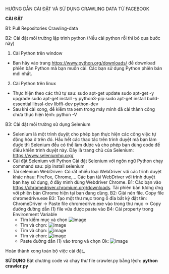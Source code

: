 HƯỚNG DẪN CÀI ĐẶT VÀ SỬ DỤNG CRAWLING DATA TỪ FACEBOOK

**CÀI ĐẶT**

B1: Pull Repositories Crawling-data

B2: Cài đặt môi trường lập trình python (Nếu cài python rồi thì bỏ qua bước này)
1. Cài Python trên window
  - Bạn hãy vào trang https://www.python.org/downloads/ để download phiên bản Python mà bạn muốn cài. Các bạn sử dụng Python phiên bản mới nhất.
2. Cài Python trên linux
  -  Thực hiện theo các thứ tự sau:
      sudo apt-get update
      sudo apt-get -y upgrade
      sudo apt-get install -y python3-pip
      sudo apt-get install build-essential libssl-dev libffi-dev python-dev
- Sau khi cài xong, để kiểm tra xem trong máy mình đã cài thành công chưa thực hiện lệnh:
      python -V
 
 B3: Cài đặt môi trường sử dụng Selenium
- Selenium là một trình duyệt cho phép bạn thực hiện các công việc tự động hóa ở trên đó. Hầu hết các thao tác trên trình duyệt mà bạn làm được thì Selenium đều có thể làm được và cho phép bạn dùng code để điều khiển trình duyệt này.
Đây là trang chủ của Selenium: https://www.seleniumhq.org/
- Cài đặt Selenium với Python
Cài đặt Selenium với ngôn ngữ Python chạy command sau:
      pip install selenium
- Tải selenium WebDriver: Có rất nhiều loại WebDriver với các trình duyệt khác nhau: FireFox, Chrome,...
Các bạn tải WebDriver với trình duyệt bạn hay sử dụng, ở đây mình dùng Webdriver Chrome.
  B1: Các bạn vào https://chromedriver.chromium.org/downloads. Tải phiên bản tương ứng với phiên bản Chrome hiện tại bạn đang dùng.
  B2: Giải nén file. Copy file chromedrive.exe
  B3: Tạo một thư mục trong ổ đĩa bất kỳ đặt tên: ChromeDriver -> Paste file chromedrive.exe vào trong thư mục -> Copy đường đường dẫn (1)  file vừa được paste vào 
  B4: Cài property trong Environment Variable
    + Tìm kiếm mục và chọn
      ![image](https://user-images.githubusercontent.com/58686853/154920441-2385f35c-07f8-4414-9129-67176a69844b.png)
    + Tìm và chọn:
      ![image](https://user-images.githubusercontent.com/58686853/154920724-ee33737c-bd2c-4422-aa4d-1ca68db0698e.png)
    + Tìm và chọn:
      ![image](https://user-images.githubusercontent.com/58686853/154921211-002e829f-0b81-4c97-86f3-6820e214fab1.png)
    + Tìm và chọn:
      ![image](https://user-images.githubusercontent.com/58686853/154921427-c4845518-df11-4b33-9f1d-ff6f1b7fe4f4.png)
    + Paste đường dẫn (1) vào trong và chọn Ok:
      ![image](https://user-images.githubusercontent.com/58686853/154921955-79b72bde-7af9-40eb-8496-ec5ba3e23809.png)

Hoàn thành xong toàn bộ việc cài đặt_

**SỬ DỤNG**
Bật chương code và chạy thư file crawler.py bằng lệch: 
  **python crawler.py**




